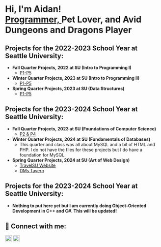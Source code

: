 <h1>Hi, I'm Aidan! <br/><a href="https://github.com/aahmad65">Programmer, </a> Pet Lover, and Avid Dungeons and Dragons Player

<h2> Projects for the 2022-2023 School Year at Seattle University:</h2>

- <b>Fall Quarter Projects, 2022 at SU (Intro to Programming I)</b>
  - [P1-P5](https://github.com/aahmad65/FQ22_SU_PROJECTS)
- <b>Winter Quarter Projects, 2023 at SU (Intro to Programming II)</b>
  - [P1-P5](https://github.com/aahmad65/WQ23_SU_PROJECTS)
- <b>Spring Quarter Projects, 2023 at SU (Data Structures)</b>
  - [P1-P5](https://github.com/aahmad65/SQ23_SU_PROJECTS)
 
<h2> Projects for the 2023-2024 School Year at Seattle University:</h2>

- <b>Fall Quarter Projects, 2023 at SU (Foundations of Computer Science)</b>
  - [P2 & P4](https://github.com/aahmad65/FQ23_SU_PROJECTS)
- <b>Winter Quarter Projects, 2024 at SU (Fundamentals of Databases)</b>
  - This quarter and class was all about MySQL and a bit of HTML and PHP. I do not have the files for these projects but I do have a foundation for MySQL.
- <b>Spring Quarter Projects, 2024 at SU (Art of Web Design)</b>
  - [TravelSU Website](https://github.com/mnzarn/TravelSU-WebApp)
  - [DMs Tavern](https://github.com/aahmad65/DMsTavern)

<h2> Projects for the 2023-2024 School Year at Seattle University:</h2>

- <b>Nothing to put here yet but I am currently doing Object-Oriented Development in C++ and C#. This will be updated!</b>

<h2> 🤳 Connect with me:</h2>

[<img align="left" alt="aahmad65 | LinkedIn" width="22px" src="https://cdn.jsdelivr.net/npm/simple-icons@v3/icons/linkedin.svg" />][linkedin]
[<img align="left" alt="aidanlovesducks | Instagram" width="22px" src="https://cdn.jsdelivr.net/npm/simple-icons@v3/icons/instagram.svg" />][instagram]

[instagram]: https://www.instagram.com/aidanlovesducks/
[linkedin]: https://linkedin.com/in/aidan-ahmad

